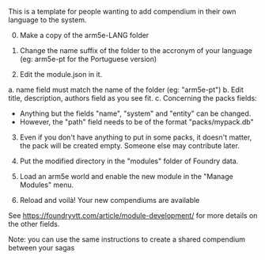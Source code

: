 
This is a template for people wanting to add compendium in their own language to the system.

0. Make a copy of the arm5e-LANG folder

1. Change the name suffix of the folder to the accronym of your language (eg: arm5e-pt for the Portuguese version)

2. Edit the module.json in it.

a. name field must match the name of the folder (eg: "arm5e-pt")
b. Edit title, description, authors field as you see fit.
c. Concerning the packs fields:
- Anything but the fields "name", "system" and "entity" can be changed.
- However, the "path" field needs to be of the format "packs/mypack.db"


3. Even if you don't have anything to put in some packs, it doesn't matter, the pack will be created empty. Someone else may contribute later.

4. Put the modified directory in the "modules" folder of Foundry data.

5. Load an arm5e world and enable the new module in the "Manage Modules" menu.

6. Reload and voilà! Your new compendiums are available

See https://foundryvtt.com/article/module-development/ for more details on the other fields.

Note: you can use the same instructions to create a shared compendium between your sagas